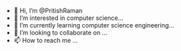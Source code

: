 - 👋 Hi, I’m @PritishRaman
- 👀 I’m interested in computer science...
- 🌱 I’m currently learning computer science engineering...
- 💞️ I’m looking to collaborate on ...
- 📫 How to reach me ...

<!---
PritishRaman/PritishRaman is a ✨ special ✨ repository because its `README.md` (this file) appears on your GitHub profile.
You can click the Preview link to take a look at your changes.
--->
